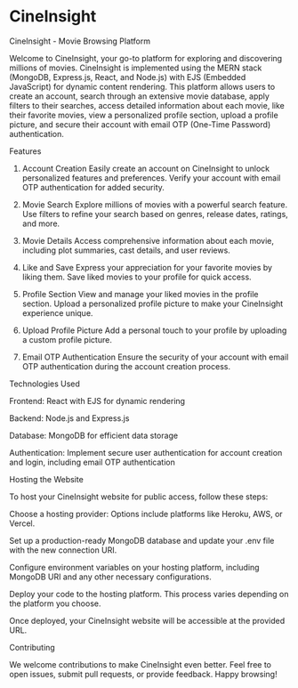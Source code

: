# CineInsight

CineInsight - Movie Browsing Platform

Welcome to CineInsight, your go-to platform for exploring and discovering millions of movies. CineInsight is implemented using the MERN stack (MongoDB, Express.js, React, and Node.js) with EJS (Embedded JavaScript) for dynamic content rendering. This platform allows users to create an account, search through an extensive movie database, apply filters to their searches, access detailed information about each movie, like their favorite movies, view a personalized profile section, upload a profile picture, and secure their account with email OTP (One-Time Password) authentication.

Features
1. Account Creation
Easily create an account on CineInsight to unlock personalized features and preferences. Verify your account with email OTP authentication for added security.

2. Movie Search
Explore millions of movies with a powerful search feature. Use filters to refine your search based on genres, release dates, ratings, and more.

3. Movie Details
Access comprehensive information about each movie, including plot summaries, cast details, and user reviews.

4. Like and Save
Express your appreciation for your favorite movies by liking them. Save liked movies to your profile for quick access.

5. Profile Section
View and manage your liked movies in the profile section. Upload a personalized profile picture to make your CineInsight experience unique.

6. Upload Profile Picture
Add a personal touch to your profile by uploading a custom profile picture.

7. Email OTP Authentication
Ensure the security of your account with email OTP authentication during the account creation process.

Technologies Used

Frontend: React with EJS for dynamic rendering

Backend: Node.js and Express.js

Database: MongoDB for efficient data storage

Authentication: Implement secure user authentication for account creation and login, including email OTP authentication


Hosting the Website

To host your CineInsight website for public access, follow these steps:

Choose a hosting provider: Options include platforms like Heroku, AWS, or Vercel.

Set up a production-ready MongoDB database and update your .env file with the new connection URI.

Configure environment variables on your hosting platform, including MongoDB URI and any other necessary configurations.

Deploy your code to the hosting platform. This process varies depending on the platform you choose.

Once deployed, your CineInsight website will be accessible at the provided URL.

Contributing

We welcome contributions to make CineInsight even better. Feel free to open issues, submit pull requests, or provide feedback. Happy browsing!
